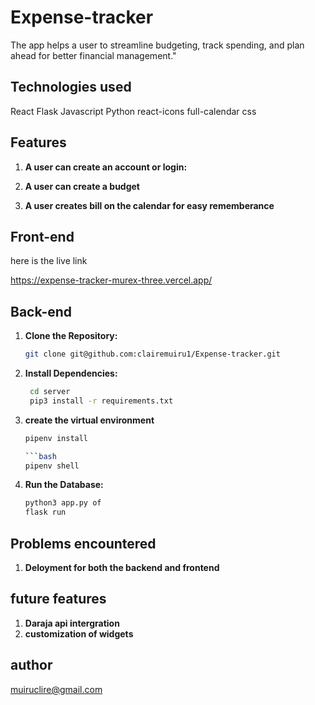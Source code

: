 # Expense-tracker

The app helps a user to streamline budgeting, track spending, and plan ahead for better financial management."

## Technologies used
React
Flask
Javascript
Python
react-icons
full-calendar
css

## Features
1. **A user can create an account or login:**

2. **A user can create a budget**

3. **A user creates bill on the calendar for easy rememberance**

## Front-end
here is the live link

https://expense-tracker-murex-three.vercel.app/

## Back-end
1. **Clone the Repository:**
   ```bash
   git clone git@github.com:clairemuiru1/Expense-tracker.git

2. **Install Dependencies:**
   ```bash
    cd server
    pip3 install -r requirements.txt

3. **create the virtual environment**
   ```bash
   pipenv install

   ```bash
   pipenv shell

4. **Run the Database:**
   ```bash
   python3 app.py of
   flask run

## Problems encountered
1. **Deloyment for both the backend and frontend**

## future features
1. **Daraja api intergration**
2. **customization of widgets**

## author
muiruclire@gmail.com
